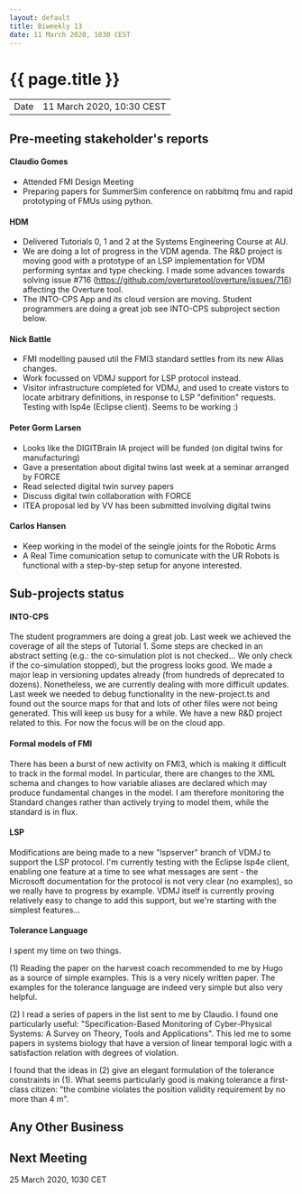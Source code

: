 ```yaml
---
layout: default
title: Biweekly 13
date: 11 March 2020, 1030 CEST
---
```


<script src="https://code.jquery.com/jquery-1.11.1.min.js">
</script>
<script src="/javascripts/edit.js"></script>
<script>setEditButonNm();</script>

# {{ page.title }}

|||
|---|---|
| Date | 11 March 2020, 10:30 CEST |


## Pre-meeting stakeholder's reports

<!-- Please keep in mind that the minutes are publicly available.-->

#### Claudio Gomes
* Attended FMI Design Meeting
* Preparing papers for SummerSim conference on rabbitmq fmu and rapid prototyping of FMUs using python.

#### HDM
* Delivered Tutorials 0, 1 and 2 at the Systems Engineering Course at AU.
* We are doing a lot of progress in the VDM agenda. The R&D project is moving good with a prototype of an LSP implementation for VDM performing syntax and type checking. I made some advances towards solving issue #716 (https://github.com/overturetool/overture/issues/716) affecting the Overture tool. 
* The INTO-CPS App and its cloud version are moving. Student programmers are doing a great job see INTO-CPS subproject section below.

#### Nick Battle
* FMI modelling paused util the FMI3 standard settles from its new Alias changes.
* Work focussed on VDMJ support for LSP protocol instead.
* Visitor infrastructure completed for VDMJ, and used to create vistors to locate arbitrary definitions, in response to LSP "definition" requests. Testing with lsp4e (Eclipse client). Seems to be working :)

#### Peter Gorm Larsen
* Looks like the DIGITBrain IA project will be funded (on digital twins for manufacturing)
* Gave a presentation about digital twins last week at a seminar arranged by FORCE
* Read selected digital twin survey papers
* Discuss digital twin collaboration with FORCE
* ITEA proposal led by VV has been submitted involving digital twins

#### Carlos Hansen
* Keep working in the model of the seingle joints for the Robotic Arms
* A Real Time comunication setup to comunicate with the UR Robots is functional with a step-by-step setup for anyone interested.

## Sub-projects status


#### INTO-CPS 

The student programmers are doing a great job. Last week we achieved the coverage of all the steps of Tutorial 1. Some steps are checked in an abstract setting (e.g.: the co-simulation plot is not checked... We only check if the co-simulation stopped), but the progress looks good. We made a major leap in versioning updates already (from hundreds of deprecated to dozens). Nonetheless, we are currently dealing with more difficult updates. Last week we needed to debug functionality in the new-project.ts and found out the source maps for that and lots of other files were not being generated. This will keep us busy for a while. We have a new R&D project related to this. For now the focus will be on the cloud app.

#### Formal models of FMI

There has been a burst of new activity on FMI3, which is making it difficult to track in the formal model. In particular, there are changes to the XML schema and changes to how variable aliases are declared which may produce fundamental changes in the model. I am therefore monitoring the Standard changes rather than actively trying to model them, while the standard is in flux.

#### LSP

Modifications are being made to a new "lspserver" branch of VDMJ to support the LSP protocol. I'm currently testing with the Eclipse lsp4e client, enabling one feature at a time to see what messages are sent - the Microsoft documentation for the protocol is not very clear (no examples), so we really have to progress by example. VDMJ itself is currently proving relatively easy to change to add this support, but we're starting with the simplest features...

#### Tolerance Language

I spent my time on two things.

(1) Reading the paper on the harvest coach recommended to me by Hugo as a source of simple examples. This is a very nicely written paper. The examples for the tolerance language are indeed very simple but also very helpful.

(2) I read a series of papers in the list sent to me by Claudio. I found one particularly useful: "Specification-Based Monitoring of Cyber-Physical Systems: A Survey on Theory, Tools and Applications". This led me to some papers in systems biology that have a version of linear temporal logic with a satisfaction relation with degrees of violation.

I found that the ideas in (2) give an elegant formulation of the tolerance constraints in (1). What seems particularly good is making tolerance a first-class citizen: "the combine violates the position validity requirement by no more than 4 m".

##  Any Other Business

Next Meeting
------------

25 March 2020, 1030 CET


<div id="edit_page_div"></div>
